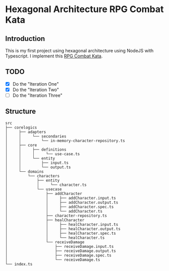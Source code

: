 # Hexagonal Architecture RPG Combat Kata


## Introduction
This is my first project using hexagonal architecture using NodeJS with Typescript. I implement this [RPG Combat Kata](https://github.com/ardalis/kata-catalog/blob/master/katas/RPG%20Combat.md).


## TODO

- [x] Do the "Iteration One"
- [x] Do the "Iteration Two"
- [ ] Do the "Iteration Three"

## Structure

```
src
├── corelogics
│     ├── adapters
│     │     └── secondaries
│     │         └── in-memory-character-repository.ts
│     ├── core
│     │     ├── definitions
│     │     │     └── use-case.ts
│     │     └── entity
│     │         ├── input.ts
│     │         └── output.ts
│     └── domains
│         └── characters
│             ├── entity
│             │     └── character.ts
│             └── usecase
│                 ├── addCharacter
│                 │     ├── addCharacter.input.ts
│                 │     ├── addCharacter.output.ts
│                 │     ├── addCharacter.spec.ts
│                 │     └── addCharacter.ts
│                 ├── character-repository.ts
│                 ├── healCharacter
│                 │     ├── healCharacter.input.ts
│                 │     ├── healCharacter.output.ts
│                 │     ├── healCharacter.spec.ts
│                 │     └── healCharacter.ts
│                 └── receiveDamage
│                     ├── receiveDamage.input.ts
│                     ├── receiveDamage.output.ts
│                     ├── receiveDamage.spec.ts
│                     └── receiveDamage.ts
└── index.ts
```
